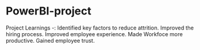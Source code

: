 # PowerBI-project

Project Learnings -:
Identified key factors to reduce attrition.
Improved the hiring process. 
Improved employee experience. 
Made Workfoce more productive. 
Gained employee trust.
